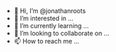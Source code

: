 - 👋 Hi, I’m @jonathanroots
- 👀 I’m interested in ...
- 🌱 I’m currently learning ...
- 💞️ I’m looking to collaborate on ...
- 📫 How to reach me ...

<!---
jonathanroots/jonathanroots is a ✨ special ✨ repository because its `README.md` (this file) appears on your GitHub profile.
You can click the Preview link to take a look at your changes.
--->
